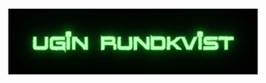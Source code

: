 ![Header](https://github.com/UginRundkvist/uginrundkvist/blob/main/aseetst/Flux_Dev_Against_a_stark_black_background_the_name_Ugin_Rundkv_2.jpeg)

